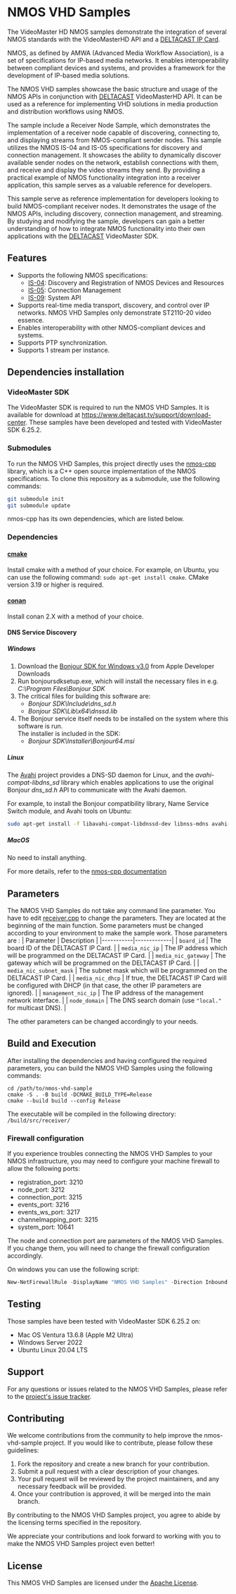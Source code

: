 # NMOS VHD Samples

The VideoMaster HD NMOS samples demonstrate the integration of several NMOS standards with the VideoMasterHD API and a [DELTACAST IP Card](https://www.deltacast.tv/products/developer-products/ip-cards/smpte-st-2110-capture-card).

NMOS, as defined by AMWA (Advanced Media Workflow Association), is a set of specifications for IP-based media networks. It enables interoperability between compliant devices and systems, and provides a framework for the development of IP-based media solutions.

The NMOS VHD samples showcase the basic structure and usage of the NMOS APIs in conjunction with [DELTACAST](https://www.deltacast.tv/) VideoMasterHD API. It can be used as a reference for implementing VHD solutions in media production and distribution workflows using NMOS.

The sample include a Receiver Node Sample, which demonstrates the implementation of a receiver node capable of discovering, connecting to, and displaying streams from NMOS-compliant sender nodes. This sample utilizes the NMOS IS-04 and IS-05 specifications for discovery and connection management. It showcases the ability to dynamically discover available sender nodes on the network, establish connections with them, and receive and display the video streams they send. By providing a practical example of NMOS functionality integration into a receiver application, this sample serves as a valuable reference for developers.

This sample serve as reference implementation for developers looking to build NMOS-compliant receiver nodes. It demonstrates the usage of the NMOS APIs, including discovery, connection management, and streaming. By studying and modifying the sample, developers can gain a better understanding of how to integrate NMOS functionality into their own applications with the [DELTACAST](https://www.deltacast.tv/) VideoMaster SDK.

## Features
- Supports the following NMOS specifications:
  - [IS-04](https://specs.amwa.tv/is-04/): Discovery and Registration of NMOS Devices and Resources
  - [IS-05](https://specs.amwa.tv/is-05/): Connection Management
  - [IS-09](https://specs.amwa.tv/is-09/): System API
- Supports real-time media transport, discovery, and control over IP networks. NMOS VHD Samples only demonstrate ST2110-20 video essence.
- Enables interoperability with other NMOS-compliant devices and systems.
- Supports PTP synchronization.
- Supports 1 stream per instance.

## Dependencies installation
### VideoMaster SDK

The VideoMaster SDK is required to run the NMOS VHD Samples. It is available for download at https://www.deltacast.tv/support/download-center. These samples have been developed and tested with VideoMaster SDK 6.25.2.

### Submodules

To run the NMOS VHD Samples, this project directly uses the [nmos-cpp](https://github.com/sony/nmos-cpp) library, which is a C++ open source implementation of the NMOS specifications. To clone this repository as a submodule, use the following commands:

```bash
git submodule init
git submodule update
```

nmos-cpp has its own dependencies, which are listed below.

### Dependencies

#### [cmake](https://cmake.org/)
Install cmake with a method of your choice. For example, on Ubuntu, you can use the following command: `sudo apt-get install cmake`. CMake version 3.19 or higher is required.
#### [conan](https://conan.io/)
Install conan 2.X with a method of your choice.

#### DNS Service Discovery
##### Windows

1. Download the [Bonjour SDK for Windows v3.0](https://developer.apple.com/download/more/?=Bonjour%20SDK%20for%20Windows) from Apple Developer Downloads
2. Run bonjoursdksetup.exe, which will install the necessary files in e.g. *C:\Program Files\Bonjour SDK*
3. The critical files for building this software are:
   - *Bonjour SDK\Include\dns_sd.h*
   - *Bonjour SDK\Lib\x64\dnssd.lib*
4. The Bonjour service itself needs to be installed on the system where this software is run.  
   The installer is included in the SDK:
   - *Bonjour SDK\Installer\Bonjour64.msi*

##### Linux

The [Avahi](https://www.avahi.org/) project provides a DNS-SD daemon for Linux, and the *avahi-compat-libdns_sd* library which enables applications to use the original Bonjour *dns_sd.h* API to communicate with the Avahi daemon.

For example, to install the Bonjour compatibility library, Name Service Switch module, and Avahi tools on Ubuntu:
```sh
sudo apt-get install -f libavahi-compat-libdnssd-dev libnss-mdns avahi-utils
```

##### MacOS

No need to install anything.

For more details, refer to the [nmos-cpp documentation](https://github.com/sony/nmos-cpp/blob/6d64db87f133dbb91bf1d10ba09053543884390a/Documents/Dependencies.md)

## Parameters

The NMOS VHD Samples do not take any command line parameter.
You have to edit [receiver.cpp](src/receiver/receiver.cpp) to change the parameters. They are located at the beginning of the main function. Some parameters must be changed according to your environment to make the sample work. Those parameters are :
  | Parameter | Description |
  |-----------|-------------|
  | `board_id` | The board ID of the DELTACAST IP Card. |
  | `media_nic_ip` | The IP address which will be programmed on the DELTACAST IP Card. |
  | `media_nic_gateway` | The gateway which will be programmed on the DELTACAST IP Card. |
  | `media_nic_subnet_mask` | The subnet mask which will be programmed on the DELTACAST IP Card. |
  | `media_nic_dhcp` | If true, the DELTACAST IP Card will be configured with DHCP (in that case, the other IP parameters are ignored). |
  | `management_nic_ip` | The IP address of the management network interface. |
  | `node_domain` | The DNS search domain (use `"local."` for multicast DNS). |

The other parameters can be changed accordingly to your needs.

## Build and Execution

After installing the dependencies and having configured the required parameters, you can build the NMOS VHD Samples using the following commands:
```shell
cd /path/to/nmos-vhd-sample
cmake -S . -B build -DCMAKE_BUILD_TYPE=Release
cmake --build build --config Release
```

The executable will be compiled in the following directory: `/build/src/receiver/`

 ### Firewall configuration
 If you experience troubles connecting the NMOS VHD Samples to your NMOS infrastructure, you may need to configure your machine firewall to allow the following ports:
 - registration_port: 3210
 - node_port: 3212
 - connection_port: 3215
 - events_port: 3216
 - events_ws_port: 3217
 - channelmapping_port: 3215
 - system_port: 10641

 The node and connection port are parameters of the NMOS VHD Samples. If you change them, you will need to change the firewall configuration accordingly.

 On windows you can use the following script:
  ```powershell
  New-NetFirewallRule -DisplayName "NMOS VHD Samples" -Direction Inbound -Protocol TCP -LocalPort 3210,3212,3215,3216,3217,10641 -Action Allow
  ```

## Testing
Those samples have been tested with VideoMaster SDK 6.25.2 on:

 - Mac OS Ventura 13.6.8 (Apple M2 Ultra)
 - Windows Server 2022
 - Ubuntu Linux 20.04 LTS

## Support
For any questions or issues related to the NMOS VHD Samples, please refer to the [project's issue tracker](https://github.com/deltacasttv/nmos-vhd-samples/issues).

## Contributing
We welcome contributions from the community to help improve the nmos-vhd-sample project. If you would like to contribute, please follow these guidelines:

1. Fork the repository and create a new branch for your contribution.
2. Submit a pull request with a clear description of your changes.
3. Your pull request will be reviewed by the project maintainers, and any necessary feedback will be provided.
5. Once your contribution is approved, it will be merged into the main branch.

By contributing to the NMOS VHD Samples project, you agree to abide by the licensing terms specified in the repository.

We appreciate your contributions and look forward to working with you to make the NMOS VHD Samples project even better!

## License
This NMOS VHD Samples are licensed under the [Apache License](http://www.apache.org/licenses/).
